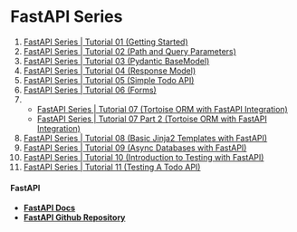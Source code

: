 # FastAPI Series

1. [FastAPI Series | Tutorial 01 (Getting Started)](https://www.youtube.com/watch?v=tKL6wEqbyNs)
2. [FastAPI Series | Tutorial 02 (Path and Query Parameters)](https://www.youtube.com/watch?v=uldt_GTvZFI)
3. [FastAPI Series | Tutorial 03 (Pydantic BaseModel)](https://www.youtube.com/watch?v=ZZhBIyXbY4I)
4. [FastAPI Series | Tutorial 04 (Response Model)](https://www.youtube.com/watch?v=0QpdG01CcLY)
5. [FastAPI Series | Tutorial 05 (Simple Todo API)](https://youtu.be/xq3IhXROGJU)
6. [FastAPI Series | Tutorial 06 (Forms)](https://www.youtube.com/watch?v=rxS2_wOkbhE)
7.
     * [FastAPI Series | Tutorial 07 (Tortoise ORM with FastAPI Integration)](https://youtu.be/JDoS-YSlH-o)
     * [FastAPI Series | Tutorial 07 Part 2 (Tortoise ORM with FastAPI Integration)](https://youtu.be/IK3X4R0KIQs)
8. [FastAPI Series | Tutorial 08 (Basic Jinja2 Templates with FastAPI)](https://youtu.be/hCMNST2BKpU)
9. [FastAPI Series | Tutorial 09 (Async Databases with FastAPI)](https://youtu.be/tplFMhr1HPI)
10. [FastAPI Series | Tutorial 10 (Introduction to Testing with FastAPI)](https://youtu.be/J7wh5iCydDI)
11. [FastAPI Series | Tutorial 11 (Testing A Todo API)](https://youtu.be/bBM-heTAwCA)

#### FastAPI

* **[FastAPI Docs](https://fastapi.tiangolo.com)**
* **[FastAPI Github Repository](https://github.com/tiangolo/fastapi)**


